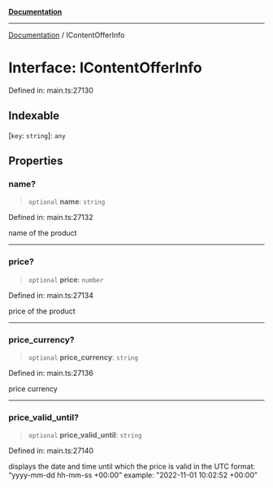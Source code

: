 [**Documentation**](../README.md)

***

[Documentation](../README.md) / IContentOfferInfo

# Interface: IContentOfferInfo

Defined in: main.ts:27130

## Indexable

\[`key`: `string`\]: `any`

## Properties

### name?

> `optional` **name**: `string`

Defined in: main.ts:27132

name of the product

***

### price?

> `optional` **price**: `number`

Defined in: main.ts:27134

price of the product

***

### price\_currency?

> `optional` **price\_currency**: `string`

Defined in: main.ts:27136

price currency

***

### price\_valid\_until?

> `optional` **price\_valid\_until**: `string`

Defined in: main.ts:27140

displays the date and time until which the price is valid
in the UTC format: “yyyy-mm-dd hh-mm-ss +00:00”
example: "2022-11-01 10:02:52 +00:00"
